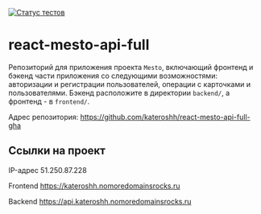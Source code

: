 [![Статус тестов](../../actions/workflows/tests.yml/badge.svg)](../../actions/workflows/tests.yml)

# react-mesto-api-full

Репозиторий для приложения проекта `Mesto`, включающий фронтенд и бэкенд части приложения со следующими возможностями: авторизации и регистрации пользователей, операции с карточками и пользователями. Бэкенд расположите в директории `backend/`, а фронтенд - в `frontend/`. 

Адрес репозитория: https://github.com/kateroshh/react-mesto-api-full-gha

## Ссылки на проект

IP-адрес 51.250.87.228

Frontend https://kateroshh.nomoredomainsrocks.ru

Backend https://api.kateroshh.nomoredomainsrocks.ru

